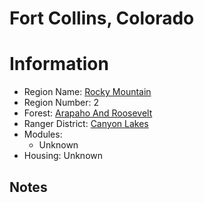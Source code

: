 
Fort Collins, Colorado
======================
  
# Information  
* Region Name: [Rocky Mountain]()  
* Region Number: 2  
* Forest: [Arapaho And Roosevelt](http://www.fs.usda.gov/arp)  
* Ranger District: [Canyon Lakes]()  
* Modules:  
  - Unknown  
* Housing: Unknown  
  
## Notes

